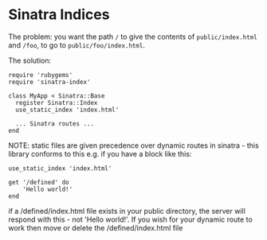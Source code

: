 # Sinatra Indices

The problem: you want the path `/` to give the contents of `public/index.html` and `/foo`, to go to `public/foo/index.html`.

The solution:

    require 'rubygems'
	require 'sinatra-index'
    
    class MyApp < Sinatra::Base
      register Sinatra::Index
      use_static_index 'index.html'
	  
	  ... Sinatra routes ...
	end

NOTE: static files are given precedence over dynamic routes in sinatra - this library conforms to this e.g. if you have a block like this:

    use_static_index 'index.html'

    get '/defined' do
        'Hello world!'
    end

if a /defined/index.html file exists in your public directory, the server will respond with this - not 'Hello world!'.
If you wish for your dynamic route to work then move or delete the /defined/index.html file
